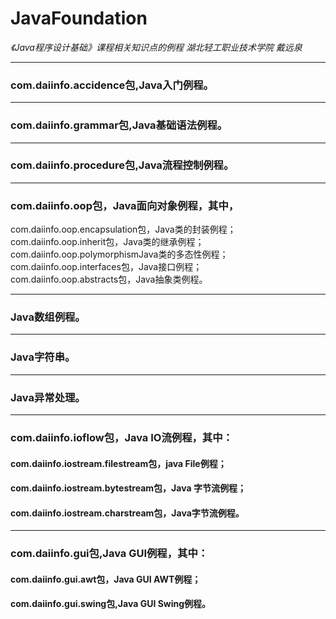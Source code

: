 #  JavaFoundation  
_《Java程序设计基础》课程相关知识点的例程  湖北轻工职业技术学院 戴远泉_
****
### com.daiinfo.accidence包,Java入门例程。 
****
### com.daiinfo.grammar包,Java基础语法例程。
****
### com.daiinfo.procedure包,Java流程控制例程。
****
### com.daiinfo.oop包，Java面向对象例程，其中，      
com.daiinfo.oop.encapsulation包，Java类的封装例程； 
com.daiinfo.oop.inherit包，Java类的继承例程；  
com.daiinfo.oop.polymorphismJava类的多态性例程；  
com.daiinfo.oop.interfaces包，Java接口例程；  
com.daiinfo.oop.abstracts包，Java抽象类例程。
****
### Java数组例程。 
****
### Java字符串。  
****
### Java异常处理。
****
### com.daiinfo.ioflow包，Java IO流例程，其中：  
#### com.daiinfo.iostream.filestream包，java File例程；  
#### com.daiinfo.iostream.bytestream包，Java 字节流例程；  
#### com.daiinfo.iostream.charstream包，Java字节流例程。 
****
### com.daiinfo.gui包,Java GUI例程，其中：
#### com.daiinfo.gui.awt包，Java GUI AWT例程；
#### com.daiinfo.gui.swing包,Java GUI Swing例程。

